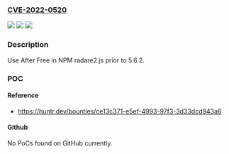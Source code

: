 ### [CVE-2022-0520](https://cve.mitre.org/cgi-bin/cvename.cgi?name=CVE-2022-0520)
![](https://img.shields.io/static/v1?label=Product&message=radareorg%2Fradare2&color=blue)
![](https://img.shields.io/static/v1?label=Version&message=n%2Fa&color=blue)
![](https://img.shields.io/static/v1?label=Vulnerability&message=CWE-416%20Use%20After%20Free&color=brighgreen)

### Description

Use After Free in NPM radare2.js prior to 5.6.2.

### POC

#### Reference
- https://huntr.dev/bounties/ce13c371-e5ef-4993-97f3-3d33dcd943a6

#### Github
No PoCs found on GitHub currently.

